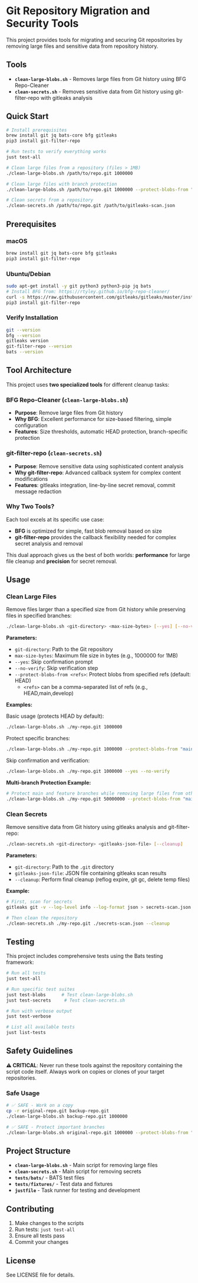 # Git Repository Migration and Security Tools

This project provides tools for migrating and securing Git repositories by removing large files and sensitive data from repository history.

## Tools

- **`clean-large-blobs.sh`** - Removes large files from Git history using BFG Repo-Cleaner
- **`clean-secrets.sh`** - Removes sensitive data from Git history using git-filter-repo with gitleaks analysis

## Quick Start

```bash
# Install prerequisites
brew install git jq bats-core bfg gitleaks
pip3 install git-filter-repo

# Run tests to verify everything works
just test-all

# Clean large files from a repository (files > 1MB)
./clean-large-blobs.sh /path/to/repo.git 1000000

# Clean large files with branch protection
./clean-large-blobs.sh /path/to/repo.git 1000000 --protect-blobs-from "main,develop"

# Clean secrets from a repository  
./clean-secrets.sh /path/to/repo.git /path/to/gitleaks-scan.json
```

## Prerequisites

### macOS
```bash
brew install git jq bats-core bfg gitleaks
pip3 install git-filter-repo
```

### Ubuntu/Debian
```bash
sudo apt-get install -y git python3 python3-pip jq bats
# Install BFG from: https://rtyley.github.io/bfg-repo-cleaner/
curl -s https://raw.githubusercontent.com/gitleaks/gitleaks/master/install.sh | bash
pip3 install git-filter-repo
```

### Verify Installation
```bash
git --version
bfg --version
gitleaks version
git-filter-repo --version
bats --version
```

## Tool Architecture

This project uses **two specialized tools** for different cleanup tasks:

### BFG Repo-Cleaner (`clean-large-blobs.sh`)
- **Purpose**: Remove large files from Git history
- **Why BFG**: Excellent performance for size-based filtering, simple configuration
- **Features**: Size thresholds, automatic HEAD protection, branch-specific protection

### git-filter-repo (`clean-secrets.sh`)  
- **Purpose**: Remove sensitive data using sophisticated content analysis
- **Why git-filter-repo**: Advanced callback system for complex content modifications
- **Features**: gitleaks integration, line-by-line secret removal, commit message redaction

### Why Two Tools?

Each tool excels at its specific use case:
- **BFG** is optimized for simple, fast blob removal based on size
- **git-filter-repo** provides the callback flexibility needed for complex secret analysis and removal

This dual approach gives us the best of both worlds: **performance** for large file cleanup and **precision** for secret removal.

## Usage

### Clean Large Files

Remove files larger than a specified size from Git history while preserving files in specified branches:

```bash
./clean-large-blobs.sh <git-directory> <max-size-bytes> [--yes] [--no-verify] [--protect-blobs-from <refs>]
```

**Parameters:**
- `git-directory`: Path to the Git repository
- `max-size-bytes`: Maximum file size in bytes (e.g., 1000000 for 1MB)
- `--yes`: Skip confirmation prompt
- `--no-verify`: Skip verification step
- `--protect-blobs-from <refs>`: Protect blobs from specified refs (default: HEAD)
  - `<refs>` can be a comma-separated list of refs (e.g., HEAD,main,develop)

**Examples:**

Basic usage (protects HEAD by default):
```bash
./clean-large-blobs.sh ./my-repo.git 1000000
```

Protect specific branches:
```bash
./clean-large-blobs.sh ./my-repo.git 1000000 --protect-blobs-from "main,develop"
```

Skip confirmation and verification:
```bash
./clean-large-blobs.sh ./my-repo.git 1000000 --yes --no-verify
```

**Multi-branch Protection Example:**
```bash
# Protect main and feature branches while removing large files from other branches
./clean-large-blobs.sh ./my-repo.git 50000000 --protect-blobs-from "main,feature/important,release/v1.0"
```

### Clean Secrets

Remove sensitive data from Git history using gitleaks analysis and git-filter-repo:

```bash
./clean-secrets.sh <git-directory> <gitleaks-json-file> [--cleanup]
```

**Parameters:**
- `git-directory`: Path to the `.git` directory  
- `gitleaks-json-file`: JSON file containing gitleaks scan results
- `--cleanup`: Perform final cleanup (reflog expire, git gc, delete temp files)

**Example:**
```bash
# First, scan for secrets
gitleaks git -v --log-level info --log-format json > secrets-scan.json

# Then clean the repository
./clean-secrets.sh ./my-repo.git ./secrets-scan.json --cleanup
```

## Testing

This project includes comprehensive tests using the Bats testing framework:

```bash
# Run all tests
just test-all

# Run specific test suites
just test-blobs      # Test clean-large-blobs.sh
just test-secrets     # Test clean-secrets.sh

# Run with verbose output
just test-verbose

# List all available tests
just list-tests
```

## Safety Guidelines

**⚠️ CRITICAL**: Never run these tools against the repository containing the script code itself. Always work on copies or clones of your target repositories.

### Safe Usage
```bash
# ✅ SAFE - Work on a copy
cp -r original-repo.git backup-repo.git
./clean-large-blobs.sh backup-repo.git 1000000

# ✅ SAFE - Protect important branches
./clean-large-blobs.sh original-repo.git 1000000 --protect-blobs-from "main,develop"
```

## Project Structure

- **`clean-large-blobs.sh`** - Main script for removing large files
- **`clean-secrets.sh`** - Main script for removing secrets
- **`tests/bats/`** - BATS test files
- **`tests/fixtures/`** - Test data and fixtures
- **`justfile`** - Task runner for testing and development

## Contributing

1. Make changes to the scripts
2. Run tests: `just test-all`
3. Ensure all tests pass
4. Commit your changes

## License

See LICENSE file for details.
